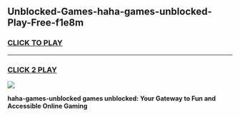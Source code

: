 
## Unblocked-Games-haha-games-unblocked-Play-Free-f1e8m
<h3>
<a href="https://premium76.site?title=haha-games-unblocked&ref=18A">CLICK TO PLAY</a></h3>
<hr>

<h3>
<a href="https://premium76.site?title=haha-games-unblocked&ref=18A">CLICK 2 PLAY</a>
  
</h3>

<a href="https://premium76.site?title=haha-games-unblocked&ref=18A"><img src="https://clearcache.store/games.png"></a>


**haha-games-unblocked games unblocked: Your Gateway to Fun and Accessible Online Gaming**
